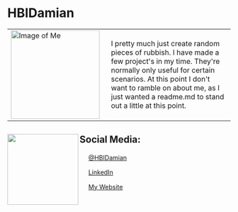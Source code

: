 
# HBIDamian

<table>
<tbody>
<tr>
<td width="210px"><img src="https://hbidamian.xyz/img/about/man.png" height="200px" width="200px" alt="Image of Me"></td>
<td><p>I pretty much just create random pieces of rubbish. I have made a few project's in my time. They're normally only useful for certain scenarios. At this point I don't want to ramble on about me,  as I just wanted a readme.md to stand out a little at this point. 
<p></td>
</tr>
</tbody>
</table>




## Social Media: <img align="left" width="160" height="160" src="https://hbidamian.xyz/assets/images/pfp.png">

<img src="https://cdn2.iconfinder.com/data/icons/social-media-2285/512/1_Twitter_colored_svg-256.png" height="16px"> <a href="https://twitter.com/hbidamian">@HBIDamian</a>

<img src="https://cdn2.iconfinder.com/data/icons/social-media-2285/512/1_Linkedin_unofficial_colored_svg-256.png" height="16px"> <a href="https://uk.linkedin.com/in/damian-hall-beal-ab3990186">LinkedIn</a>

<img src="https://hbidamian.xyz/assets/images/about.png" height="16px"> <a href="https://hbidamian.xyz">My Website</a>
